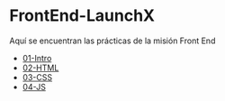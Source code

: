 # FrontEnd-LaunchX

Aquí se encuentran las prácticas de la misión Front End

  - [01-Intro](./01-Intro/)
  - [02-HTML](./02-HTML/)
  - [03-CSS](./03-CSS/)
  - [04-JS](./04-JS/)
